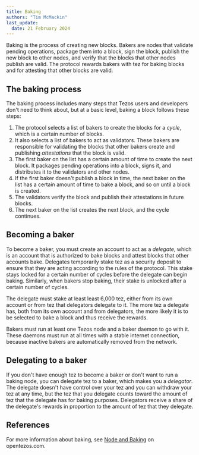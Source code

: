 ```yaml
---
title: Baking
authors: "Tim McMackin"
last_update:
  date: 21 February 2024
---
```


Baking is the process of creating new blocks.
Bakers are nodes that validate pending operations, package them into a block, sign the block, publish the new block to other nodes, and verify that the blocks that other nodes publish are valid.
The protocol rewards bakers with tez for baking blocks and for attesting that other blocks are valid.

## The baking process

The baking process includes many steps that Tezos users and developers don't need to think about, but at a basic level, baking a block follows these steps:

1. The protocol selects a list of bakers to create the blocks for a _cycle_, which is a certain number of blocks.
1. It also selects a list of bakers to act as validators.
These bakers are responsible for validating the blocks that other bakers create and publishing _attestations_ that the block is valid.
1. The first baker on the list has a certain amount of time to create the next block.
It packages pending operations into a block, signs it, and distributes it to the validators and other nodes.
1. If the first baker doesn't publish a block in time, the next baker on the list has a certain amount of time to bake a block, and so on until a block is created.
1. The validators verify the block and publish their attestations in future blocks.
1. The next baker on the list creates the next block, and the cycle continues.

## Becoming a baker

To become a baker, you must create an account to act as a _delegate_, which is an account that is authorized to bake blocks and attest blocks that other accounts bake.
Delegates temporarily stake tez as a security deposit to ensure that they are acting according to the rules of the protocol.
This stake stays locked for a certain number of cycles before the delegate can begin baking.
Similarly, when bakers stop baking, their stake is unlocked after a certain number of cycles.

The delegate must stake at least least 6,000 tez, either from its own account or from tez that delegators delegate to it.
The more tez a delegate has, both from its own account and from delegators, the more likely it is to be selected to bake a block and thus receive the rewards.

Bakers must run at least one Tezos node and a baker daemon to go with it.
These daemons must run at all times with a stable internet connection, because inactive bakers are automatically removed from the network.

## Delegating to a baker

If you don't have enough tez to become a baker or don't want to run a baking node, you can delegate tez to a baker, which makes you a _delegator_.
The delegate doesn't have control over your tez and you can withdraw your tez at any time, but the tez that you delegate counts toward the amount of tez that the delegate has for baking purposes.
Delegators receive a share of the delegate's rewards in proportion to the amount of tez that they delegate.

## References

For more information about baking, see [Node and Baking](https://opentezos.com/node-baking/baking/introduction/) on opentezos.com.
